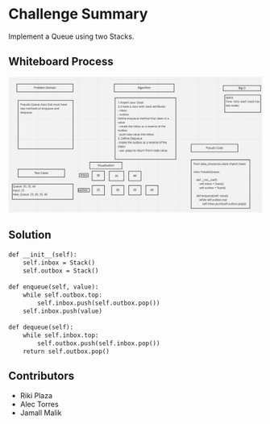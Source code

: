 # Challenge Summary
Implement a Queue using two Stacks.
## Whiteboard Process
![WhiteBoard](CodeChallenge11.png)

## Solution
    def __init__(self):
        self.inbox = Stack()
        self.outbox = Stack()

    def enqueue(self, value):
        while self.outbox.top:
            self.inbox.push(self.outbox.pop())
        self.inbox.push(value)

    def dequeue(self):
        while self.inbox.top:
            self.outbox.push(self.inbox.pop())
        return self.outbox.pop()


## Contributors
- Riki Plaza
- Alec Torres
- Jamall Malik
